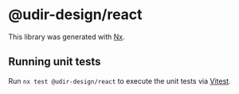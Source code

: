 # @udir-design/react

This library was generated with [Nx](https://nx.dev).

## Running unit tests

Run `nx test @udir-design/react` to execute the unit tests via [Vitest](https://vitest.dev/).
